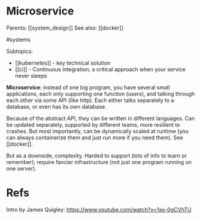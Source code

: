 # Microservice

Parents: [[system_design]]
See also: [[docker]]

#systems

Subtopics:
* [[kubernetes]] - key technical solution
* [[ci]] - Continuous integration, a critical approach when your service never sleeps


**Microservice**: instead of one big program, you have several small applications, each only supporting one function (users), and talking through each other via some API (like http). Each either talks separately to a database, or even has its own database.

Because of the abstract API, they can be written in different languages. Can be updated separately, supported by different teams, more resilient to crashes. But most importantly, can be dynamically scaled at runtime (you can always containerize them and just run more if you need them). See [[docker]].

But as a downside, complexity. Harded to support (lots of info to learn or remember); require fancier infrastructure (not just one program running on one server).

# Refs

Intro by James Quigley: https://www.youtube.com/watch?v=1xo-0gCVhTU